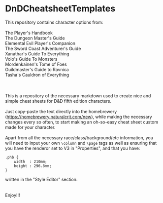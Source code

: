 # DnDCheatsheetTemplates

This repository contains character options from:
\
\
The Player's Handbook\
The Dungeon Master's Guide\
Elemental Evil Player's Companion\
The Sword Coast Adventurer's Guide\
Xanathar's Guide To Everything\
Volo's Guide To Monsters\
Mordenkainen's Tome of Foes\
Guildmaster's Guide to Ravnica\
Tasha's Cauldron of Everything\
\
\
\
This is a repository of the necessary markdown used to create nice and simple cheat sheets for D&D fifth edition characters.
\
\
Just copy-paste the text directly into the homebrewery (https://homebrewery.naturalcrit.com/new),
while making the necessary changes every so often,
to start making an oh-so-easy cheat sheet custom made for your character.
\
\
Apart from all the necessary race/class/background/etc information, you will need to input your own ```\column``` and ```\page``` tags
as well as ensuring that you have the renderor set to V3 in "Properties", and that you have:

```
.phb {
	width  : 210mm;
	height : 296.8mm;
}
```
written in the "Style Editor" section.
\
\
\
Enjoy!!!
